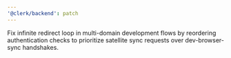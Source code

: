 ```yaml
---
'@clerk/backend': patch
---
```


Fix infinite redirect loop in multi-domain development flows by reordering authentication checks to prioritize satellite sync requests over dev-browser-sync handshakes.
